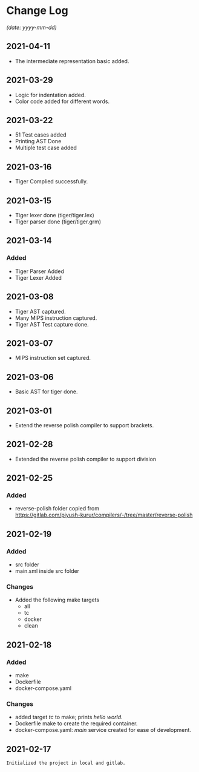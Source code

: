 # Change Log 

  _(date: yyyy-mm-dd)_

## 2021-04-11
- The intermediate representation basic added.

## 2021-03-29
- Logic for indentation added.
- Color code added for different words.
## 2021-03-22
- 51 Test cases added
- Printing AST Done
- Multiple test case added
## 2021-03-16
- Tiger Complied successfully.

## 2021-03-15

- Tiger lexer done (tiger/tiger.lex)
- Tiger parser done (tiger/tiger.grm) 
## 2021-03-14
### Added
- Tiger Parser Added
- Tiger Lexer Added
## 2021-03-08
- Tiger AST captured.
- Many MIPS instruction captured.
- Tiger AST Test capture done.
## 2021-03-07
- MIPS instruction set captured.
## 2021-03-06
- Basic AST for tiger done.

## 2021-03-01
- Extend the reverse polish compiler to support brackets.
## 2021-02-28
- Extended the reverse polish compiler to support division
## 2021-02-25
### Added
- reverse-polish folder copied from <br>
  https://gitlab.com/piyush-kurur/compilers/-/tree/master/reverse-polish
## 2021-02-19

### Added
- src folder
- main.sml inside src folder

### Changes
- Added the following make targets
  - all
  - tc
  - docker
  - clean

## 2021-02-18
### Added
- make
- Dockerfile
- docker-compose.yaml
### Changes
- added target _tc_ to make; prints _hello world_.
- Dockerfile make to create the required container.
- docker-compose.yaml: _main_ service created for ease of development.
## 2021-02-17
    Initialized the project in local and gitlab.